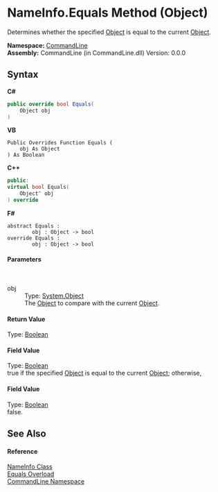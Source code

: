 # NameInfo.Equals Method (Object)
 

Determines whether the specified <a href="https://docs.microsoft.com/dotnet/api/system.object" target="_blank">Object</a> is equal to the current <a href="https://docs.microsoft.com/dotnet/api/system.object" target="_blank">Object</a>.

**Namespace:**&nbsp;<a href="N_CommandLine">CommandLine</a><br />**Assembly:**&nbsp;CommandLine (in CommandLine.dll) Version: 0.0.0

## Syntax

**C#**<br />
``` C#
public override bool Equals(
	Object obj
)
```

**VB**<br />
``` VB
Public Overrides Function Equals ( 
	obj As Object
) As Boolean
```

**C++**<br />
``` C++
public:
virtual bool Equals(
	Object^ obj
) override
```

**F#**<br />
``` F#
abstract Equals : 
        obj : Object -> bool 
override Equals : 
        obj : Object -> bool 
```


#### Parameters
&nbsp;<dl><dt>obj</dt><dd>Type: <a href="https://docs.microsoft.com/dotnet/api/system.object" target="_blank">System.Object</a><br />The <a href="https://docs.microsoft.com/dotnet/api/system.object" target="_blank">Object</a> to compare with the current <a href="https://docs.microsoft.com/dotnet/api/system.object" target="_blank">Object</a>.</dd></dl>

#### Return Value
Type: <a href="https://docs.microsoft.com/dotnet/api/system.boolean" target="_blank">Boolean</a><br />

#### Field Value
Type: <a href="https://docs.microsoft.com/dotnet/api/system.boolean" target="_blank">Boolean</a><br />true if the specified <a href="https://docs.microsoft.com/dotnet/api/system.object" target="_blank">Object</a> is equal to the current <a href="https://docs.microsoft.com/dotnet/api/system.object" target="_blank">Object</a>; otherwise, 

#### Field Value
Type: <a href="https://docs.microsoft.com/dotnet/api/system.boolean" target="_blank">Boolean</a><br />false.

## See Also


#### Reference
<a href="T_CommandLine_NameInfo">NameInfo Class</a><br /><a href="Overload_CommandLine_NameInfo_Equals">Equals Overload</a><br /><a href="N_CommandLine">CommandLine Namespace</a><br />